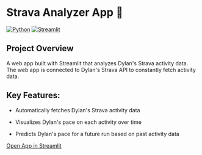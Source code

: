 # Strava Analyzer App 🏃 

[![Python](https://img.shields.io/badge/python-3.10+-blue)](https://www.python.org/)
[![Streamlit](https://img.shields.io/badge/streamlit-latest-orange)](https://streamlit.io/)

## Project Overview

A web app built with Streamlit that analyzes Dylan's Strava activity data. The web app is connected to Dylan's Strava API to constantly fetch activity data.

## Key Features:

- Automatically fetches Dylan's Strava activity data

- Visualizes Dylan's pace on each activity over time

- Predicts Dylan's pace for a future run based on past activity data

[Open App in Streamlit](https://strava-analyzers.streamlit.app/)